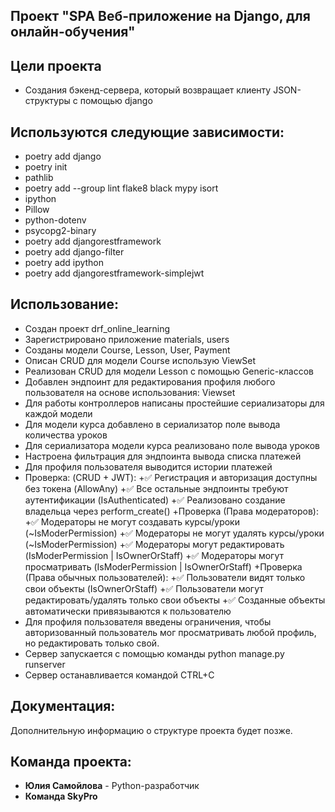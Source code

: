 ## Проект "SPA Веб-приложение на Django, для онлайн-обучения"

## Цели проекта
+ Создания бэкенд-сервера, который возвращает клиенту JSON-структуры с помощью django

## Используются следующие зависимости:

- poetry add django
- poetry init
- pathlib
- poetry add --group lint flake8 black mypy isort 
- ipython
- Pillow
- python-dotenv
- psycopg2-binary
- poetry add djangorestframework
- poetry add django-filter
- poetry add ipython
- poetry add djangorestframework-simplejwt


## Использование:
+ Создан проект drf_online_learning
+ Зарегистрировано приложение  materials, users
+ Созданы модели Course, Lesson, User, Payment 
+ Описан CRUD для модели Course использую ViewSet
+ Реализован CRUD для модели Lesson с помощью Generic-классов
+ Добавлен эндпоинт для редактирования профиля любого пользователя на основе использования: Viewset
+ Для работы контроллеров написаны простейшие сериализаторы для каждой модели
+ Для модели курса добавлено в сериализатор поле вывода количества уроков
+ Для сериализатора модели курса реализовано поле вывода уроков
+ Настроена фильтрация для эндпоинта вывода списка платежей
+ Для профиля пользователя выводится истории платежей
+ Проверка: (CRUD + JWT):
+✅ Регистрация и авторизация доступны без токена (AllowAny)
+✅ Все остальные эндпоинты требуют аутентификации (IsAuthenticated)
+✅ Реализовано создание владельца через perform_create()
+Проверка (Права модераторов):
+✅ Модераторы не могут создавать курсы/уроки (~IsModerPermission)
+✅ Модераторы не могут удалять курсы/уроки (~IsModerPermission)
+✅ Модераторы могут редактировать (IsModerPermission | IsOwnerOrStaff)
+✅ Модераторы могут просматривать (IsModerPermission | IsOwnerOrStaff)
+Проверка (Права обычных пользователей):
+✅ Пользователи видят только свои объекты (IsOwnerOrStaff)
+✅ Пользователи могут редактировать/удалять только свои объекты
+✅ Созданные объекты автоматически привязываются к пользователю
+ Для профиля пользователя введены ограничения, чтобы авторизованный пользователь мог просматривать любой профиль, но редактировать только свой.
+ Сервер запускается с помощью команды python manage.py runserver
+ Сервер останавливается командой CTRL+C


## Документация:
Дополнительную информацию о структуре проекта будет позже.

## Команда проекта:
+ **Юлия Самойлова** - Python-разработчик 
+ **Команда SkyPro**